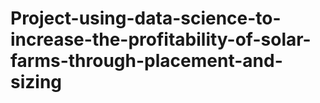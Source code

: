 # Project-using-data-science-to-increase-the-profitability-of-solar-farms-through-placement-and-sizing